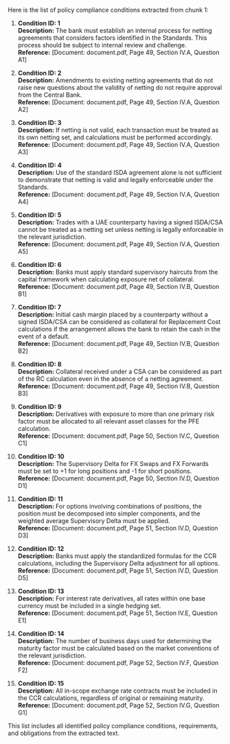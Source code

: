 Here is the list of policy compliance conditions extracted from chunk 1:

1. **Condition ID: 1**  
   **Description:** The bank must establish an internal process for netting agreements that considers factors identified in the Standards. This process should be subject to internal review and challenge.  
   **Reference:** [Document: document.pdf, Page 49, Section IV.A, Question A1]

2. **Condition ID: 2**  
   **Description:** Amendments to existing netting agreements that do not raise new questions about the validity of netting do not require approval from the Central Bank.  
   **Reference:** [Document: document.pdf, Page 49, Section IV.A, Question A2]

3. **Condition ID: 3**  
   **Description:** If netting is not valid, each transaction must be treated as its own netting set, and calculations must be performed accordingly.  
   **Reference:** [Document: document.pdf, Page 49, Section IV.A, Question A3]

4. **Condition ID: 4**  
   **Description:** Use of the standard ISDA agreement alone is not sufficient to demonstrate that netting is valid and legally enforceable under the Standards.  
   **Reference:** [Document: document.pdf, Page 49, Section IV.A, Question A4]

5. **Condition ID: 5**  
   **Description:** Trades with a UAE counterparty having a signed ISDA/CSA cannot be treated as a netting set unless netting is legally enforceable in the relevant jurisdiction.  
   **Reference:** [Document: document.pdf, Page 49, Section IV.A, Question A5]

6. **Condition ID: 6**  
   **Description:** Banks must apply standard supervisory haircuts from the capital framework when calculating exposure net of collateral.  
   **Reference:** [Document: document.pdf, Page 49, Section IV.B, Question B1]

7. **Condition ID: 7**  
   **Description:** Initial cash margin placed by a counterparty without a signed ISDA/CSA can be considered as collateral for Replacement Cost calculations if the arrangement allows the bank to retain the cash in the event of a default.  
   **Reference:** [Document: document.pdf, Page 49, Section IV.B, Question B2]

8. **Condition ID: 8**  
   **Description:** Collateral received under a CSA can be considered as part of the RC calculation even in the absence of a netting agreement.  
   **Reference:** [Document: document.pdf, Page 49, Section IV.B, Question B3]

9. **Condition ID: 9**  
   **Description:** Derivatives with exposure to more than one primary risk factor must be allocated to all relevant asset classes for the PFE calculation.  
   **Reference:** [Document: document.pdf, Page 50, Section IV.C, Question C1]

10. **Condition ID: 10**  
    **Description:** The Supervisory Delta for FX Swaps and FX Forwards must be set to +1 for long positions and -1 for short positions.  
    **Reference:** [Document: document.pdf, Page 50, Section IV.D, Question D1]

11. **Condition ID: 11**  
    **Description:** For options involving combinations of positions, the position must be decomposed into simpler components, and the weighted average Supervisory Delta must be applied.  
    **Reference:** [Document: document.pdf, Page 51, Section IV.D, Question D3]

12. **Condition ID: 12**  
    **Description:** Banks must apply the standardized formulas for the CCR calculations, including the Supervisory Delta adjustment for all options.  
    **Reference:** [Document: document.pdf, Page 51, Section IV.D, Question D5]

13. **Condition ID: 13**  
    **Description:** For interest rate derivatives, all rates within one base currency must be included in a single hedging set.  
    **Reference:** [Document: document.pdf, Page 51, Section IV.E, Question E1]

14. **Condition ID: 14**  
    **Description:** The number of business days used for determining the maturity factor must be calculated based on the market conventions of the relevant jurisdiction.  
    **Reference:** [Document: document.pdf, Page 52, Section IV.F, Question F2]

15. **Condition ID: 15**  
    **Description:** All in-scope exchange rate contracts must be included in the CCR calculations, regardless of original or remaining maturity.  
    **Reference:** [Document: document.pdf, Page 52, Section IV.G, Question G1]

This list includes all identified policy compliance conditions, requirements, and obligations from the extracted text.
